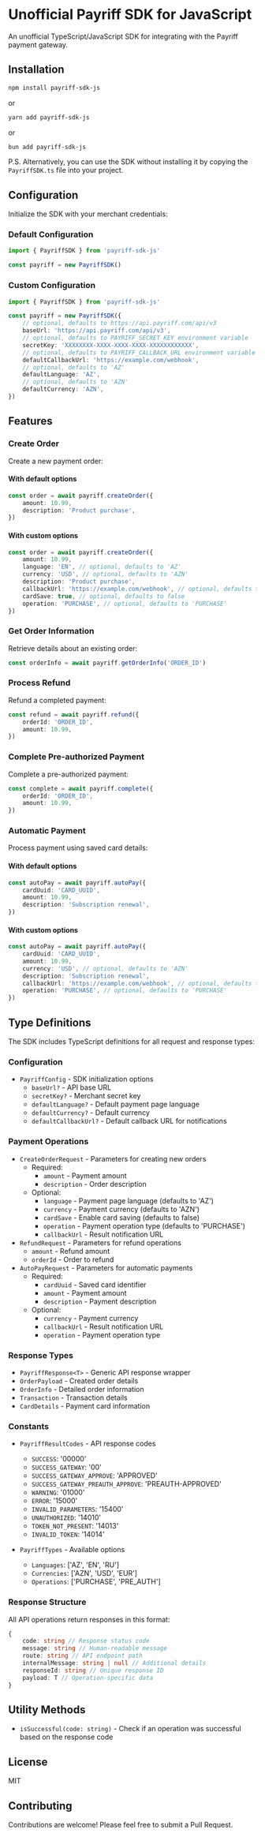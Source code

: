 # Unofficial Payriff SDK for JavaScript

An unofficial TypeScript/JavaScript SDK for integrating with the Payriff payment gateway.

## Installation

```bash
npm install payriff-sdk-js
```

or

```bash
yarn add payriff-sdk-js
```

or

```bash
bun add payriff-sdk-js
```

P.S. Alternatively, you can use the SDK without installing it by copying the `PayriffSDK.ts` file into your project.

## Configuration

Initialize the SDK with your merchant credentials:

### Default Configuration

```typescript
import { PayriffSDK } from 'payriff-sdk-js'

const payriff = new PayriffSDK()
```

### Custom Configuration

```typescript
import { PayriffSDK } from 'payriff-sdk-js'

const payriff = new PayriffSDK({
	// optional, defaults to https://api.payriff.com/api/v3
	baseUrl: 'https://api.payriff.com/api/v3',
	// optional, defaults to PAYRIFF_SECRET_KEY environment variable
	secretKey: 'XXXXXXXX-XXXX-XXXX-XXXX-XXXXXXXXXXXX',
	// optional, defaults to PAYRIFF_CALLBACK_URL environment variable
	defaultCallbackUrl: 'https://example.com/webhook',
	// optional, defaults to 'AZ'
	defaultLanguage: 'AZ',
	// optional, defaults to 'AZN'
	defaultCurrency: 'AZN',
})
```

## Features

### Create Order

Create a new payment order:

#### With default options

```typescript
const order = await payriff.createOrder({
	amount: 10.99,
	description: 'Product purchase',
})
```

#### With custom options

```typescript
const order = await payriff.createOrder({
	amount: 10.99,
	language: 'EN', // optional, defaults to 'AZ'
	currency: 'USD', // optional, defaults to 'AZN'
	description: 'Product purchase',
	callbackUrl: 'https://example.com/webhook', // optional, defaults to PAYRIFF_CALLBACK_URL environment variable
	cardSave: true, // optional, defaults to false
	operation: 'PURCHASE', // optional, defaults to 'PURCHASE'
})
```

### Get Order Information

Retrieve details about an existing order:

```typescript
const orderInfo = await payriff.getOrderInfo('ORDER_ID')
```

### Process Refund

Refund a completed payment:

```typescript
const refund = await payriff.refund({
	orderId: 'ORDER_ID',
	amount: 10.99,
})
```

### Complete Pre-authorized Payment

Complete a pre-authorized payment:

```typescript
const complete = await payriff.complete({
	orderId: 'ORDER_ID',
	amount: 10.99,
})
```

### Automatic Payment

Process payment using saved card details:

#### With default options

```typescript
const autoPay = await payriff.autoPay({
	cardUuid: 'CARD_UUID',
	amount: 10.99,
	description: 'Subscription renewal',
})
```

#### With custom options

```typescript
const autoPay = await payriff.autoPay({
	cardUuid: 'CARD_UUID',
	amount: 10.99,
	currency: 'USD', // optional, defaults to 'AZN'
	description: 'Subscription renewal',
	callbackUrl: 'https://example.com/webhook', // optional, defaults to PAYRIFF_CALLBACK_URL environment variable
	operation: 'PURCHASE', // optional, defaults to 'PURCHASE'
})
```

## Type Definitions

The SDK includes TypeScript definitions for all request and response types:

### Configuration

-   `PayriffConfig` - SDK initialization options
    -   `baseUrl?` - API base URL
    -   `secretKey?` - Merchant secret key
    -   `defaultLanguage?` - Default payment page language
    -   `defaultCurrency?` - Default currency
    -   `defaultCallbackUrl?` - Default callback URL for notifications

### Payment Operations

-   `CreateOrderRequest` - Parameters for creating new orders
    -   Required:
        -   `amount` - Payment amount
        -   `description` - Order description
    -   Optional:
        -   `language` - Payment page language (defaults to 'AZ')
        -   `currency` - Payment currency (defaults to 'AZN')
        -   `cardSave` - Enable card saving (defaults to false)
        -   `operation` - Payment operation type (defaults to 'PURCHASE')
        -   `callbackUrl` - Result notification URL
-   `RefundRequest` - Parameters for refund operations
    -   `amount` - Refund amount
    -   `orderId` - Order to refund
-   `AutoPayRequest` - Parameters for automatic payments
    -   Required:
        -   `cardUuid` - Saved card identifier
        -   `amount` - Payment amount
        -   `description` - Payment description
    -   Optional:
        -   `currency` - Payment currency
        -   `callbackUrl` - Result notification URL
        -   `operation` - Payment operation type

### Response Types

-   `PayriffResponse<T>` - Generic API response wrapper
-   `OrderPayload` - Created order details
-   `OrderInfo` - Detailed order information
-   `Transaction` - Transaction details
-   `CardDetails` - Payment card information

### Constants

-   `PayriffResultCodes` - API response codes

    -   `SUCCESS`: '00000'
    -   `SUCCESS_GATEWAY`: '00'
    -   `SUCCESS_GATEWAY_APPROVE`: 'APPROVED'
    -   `SUCCESS_GATEWAY_PREAUTH_APPROVE`: 'PREAUTH-APPROVED'
    -   `WARNING`: '01000'
    -   `ERROR`: '15000'
    -   `INVALID_PARAMETERS`: '15400'
    -   `UNAUTHORIZED`: '14010'
    -   `TOKEN_NOT_PRESENT`: '14013'
    -   `INVALID_TOKEN`: '14014'

-   `PayriffTypes` - Available options
    -   `Languages`: ['AZ', 'EN', 'RU']
    -   `Currencies`: ['AZN', 'USD', 'EUR']
    -   `Operations`: ['PURCHASE', 'PRE_AUTH']

### Response Structure

All API operations return responses in this format:

```typescript
{
	code: string // Response status code
	message: string // Human-readable message
	route: string // API endpoint path
	internalMessage: string | null // Additional details
	responseId: string // Unique response ID
	payload: T // Operation-specific data
}
```

## Utility Methods

-   `isSuccessful(code: string)` - Check if an operation was successful based on the response code

## License

MIT

## Contributing

Contributions are welcome! Please feel free to submit a Pull Request.
